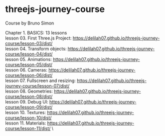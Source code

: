 # threejs-journey-course

Course by Bruno Simon

Chapter 1. BASICS: 13 lessons\
lesson 03. First Three.js Project: https://delilah07.github.io/threejs-journey-course/lesson-03/dist/ \
lesson 04. Transform objects: https://delilah07.github.io/threejs-journey-course/lesson-04/dist/ \
lesson 05. Animations: https://delilah07.github.io/threejs-journey-course/lesson-05/dist/ \
lesson 06. Cameras: https://delilah07.github.io/threejs-journey-course/lesson-06/dist/ \
lesson 07. Fullscreen and resizing: https://delilah07.github.io/threejs-journey-course/lesson-07/dist/ \
lesson 08. Geometries: https://delilah07.github.io/threejs-journey-course/lesson-08/dist/ \
lesson 09. Debug UI: https://delilah07.github.io/threejs-journey-course/lesson-09/dist/ \
lesson 10. Textures: https://delilah07.github.io/threejs-journey-course/lesson-10/dist/ \
lesson 11. Materials: https://delilah07.github.io/threejs-journey-course/lesson-11/dist/ \
